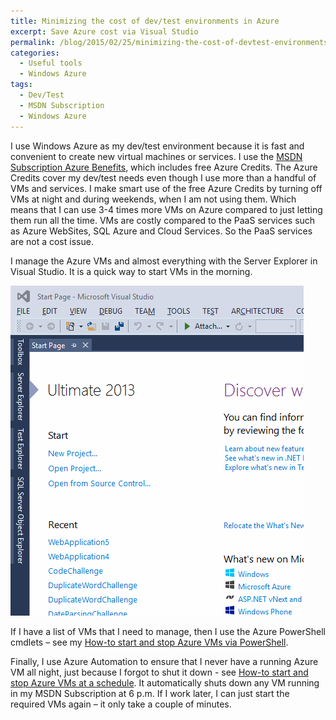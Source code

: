 ```yaml
---
title: Minimizing the cost of dev/test environments in Azure
excerpt: Save Azure cost via Visual Studio
permalink: /blog/2015/02/25/minimizing-the-cost-of-devtest-environments-in-azure/
categories:
  - Useful tools
  - Windows Azure
tags:
  - Dev/Test
  - MSDN Subscription
  - Windows Azure
---
```

I use Windows Azure as my dev/test environment because it is fast and convenient to create new virtual machines or services. I use the [MSDN Subscription Azure Benefits](http://azure.microsoft.com/en-us/pricing/member-offers/msdn-benefits-details/), which includes free Azure Credits. The Azure Credits cover my dev/test needs even though I use more than a handful of VMs and services. I make smart use of the free Azure Credits by turning off VMs at night and during weekends, when I am not using them. Which means that I can use 3-4 times more VMs on Azure compared to just letting them run all the time. VMs are costly compared to the PaaS services such as Azure WebSites, SQL Azure and Cloud Services. So the PaaS services are not a cost issue.

I manage the Azure VMs and almost everything with the Server Explorer in Visual Studio. It is a quick way to start VMs in the morning.

![Start stop Azure VM](/wp-content/uploads/StartStopAzureVmFromVs2013.gif)

If I have a list of VMs that I need to manage, then I use the Azure PowerShell cmdlets – see my [How-to start and stop Azure VMs via PowerShell](/blog/2015/02/23/how-to-start-and-stop-azure-vms-via-powershell/).

Finally, I use Azure Automation to ensure that I never have a running Azure VM all night, just because I forgot to shut it down - see [How-to start and stop Azure VMs at a schedule](/blog/2015/02/25/how-to-start-and-stop-azure-vms-at-a-schedule/). It automatically shuts down any VM running in my MSDN Subscription at 6 p.m. If I work later, I can just start the required VMs again – it only take a couple of minutes.
